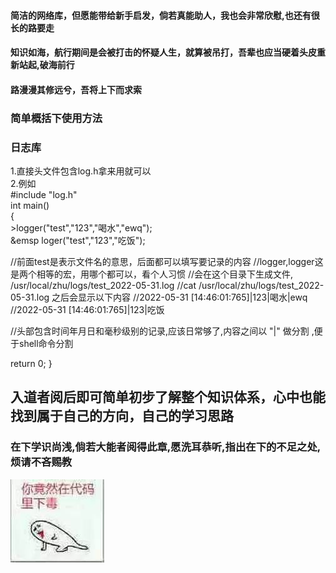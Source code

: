 #### 简洁的网络库，但愿能带给新手启发，倘若真能助人，我也会非常欣慰,也还有很长的路要走
#### 知识如海，航行期间是会被打击的怀疑人生，就算被吊打，吾辈也应当硬着头皮重新站起,破海前行
#### 路漫漫其修远兮，吾将上下而求索  


  
    
     
### 简单概括下使用方法
### 日志库
1.直接头文件包含log.h拿来用就可以                <br />
2.例如                                         <br />
#include "log.h"                               <br />
int main()<br />
{                                              <br />
    >logger("test","123","喝水","ewq");           <br />
    &emsp loger("test","123","吃饭");                  <br />
  
  
  //前面test是表示文件名的意思，后面都可以填写要记录的内容
  //logger,logger这是两个相等的宏，用哪个都可以，看个人习惯
  //会在这个目录下生成文件,    /usr/local/zhu/logs/test_2022-05-31.log
  //cat /usr/local/zhu/logs/test_2022-05-31.log 之后会显示以下内容
  //2022-05-31 [14:46:01:765]|123|喝水|ewq
  //2022-05-31 [14:46:01:765]|123|吃饭
  
  //头部包含时间年月日和毫秒级别的记录,应该日常够了,内容之间以 "|" 做分割 ,便于shell命令分割
  
  
  
  return 0;
}

 
## 入道者阅后即可简单初步了解整个知识体系，心中也能找到属于自己的方向，自己的学习思路
### 在下学识尚浅,倘若大能者阅得此章,愿洗耳恭听,指出在下的不足之处,烦请不吝赐教
![image](https://github.com/wojiubuxin/image/blob/master/zhongdu.jpeg)
